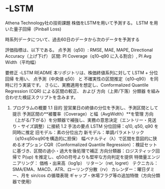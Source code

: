 # -LSTM
Athena Technology社の技術課題
株価をLSTMを用いて予測する。
LSTM を用いた量子回帰（Pinball Loss)

時系列データについて、過去60日のデータから次のデータを予測する

評価指標は、以下である。
点予測（q50）: RMSE, MAE, MAPE, Directional Accuracy（上げ下げ）
区間: PI Coverage（q10–q90 に入る割合）, PI Avg Width（平均幅）

要修正
-LSTM README
本リポジトリは、株価終値系列に対して LSTM + 分位回帰 を用い、
点予測（中央値 q50） と 不確実性の区間推定（q10–q90） を同時に行う実装です。
さらに、実務適用を想定し、Conformalized Quantile Regression (CQR) による区間の較正、
および 方向（上昇/下落）分類器 を組み合わせた検証スクリプトを含みます。
1. プログラムの概要
1.1 目的
翌営業日の終値の分位を予測し、予測区間として提示
予測区間の**被覆率（Coverage）と幅（AvgWidth）**を管理
方向（上がる/下がる）を分類器で補強し、実務の意思決定（エントリー・見送り・サイズ調整）に接続
1.2 手法の要点
LSTM 分位回帰：q10, q50, q90 を同時に推定
旧モデル：素の分位出力
新モデル：単調パラメトリック（q10≤q50≤q90を構造的に担保）
幅ペナルティ（λ）で区間を意図的に狭めるオプション
CQR（Conformalized Quantile Regression）：検証セットに基づき、区間の過小・過大を後処理で補正
方向分類器：ロジスティック回帰で P(up) を推定し、q50の符号よりも堅牢な方向判定を提供
特徴量エンジニアリング：
価格・出来高（log1p）
リターン（ret, logret）
テクニカル：SMA/EMA、MACD、ATR、ローリング分散（rv）
カレンダー：曜日ダミー、月を sin/cos の循環表現
ギャップ・休場フラグ等の追加特徴（方向分類器で使用）
